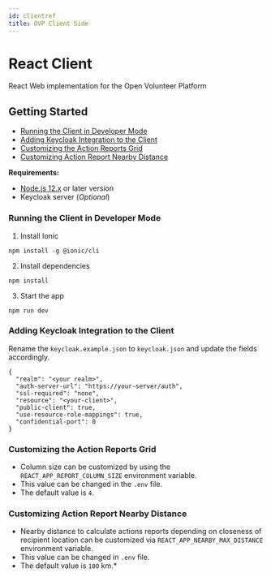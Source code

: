 ```yaml
---
id: clientref
title: OVP Client Side
---
```

# React Client

React Web implementation for the Open Volunteer Platform 

## Getting Started

* [Running the Client in Developer Mode](#Running-the-Client-in-Developer-Mode)
* [Adding Keycloak Integration to the Client](#Adding-Keycloak-Integration-to-the-Client)
* [Customizing the Action Reports Grid](#Customizing-the-Action-Reports-Grid)
* [Customizing Action Report Nearby Distance](#Customizing-Action-Report-Nearby-Distance)

**Requirements:** 

* [Node.js 12.x](https://nodejs.org/en/download/current/) or later version
* Keycloak server (_Optional_) 

### Running the Client in Developer Mode

1. Install Ionic

```shell
npm install -g @ionic/cli
```

2.  Install dependencies

```shell
npm install
```

3.  Start the app

```shell
npm run dev
```

### Adding Keycloak Integration to the Client

Rename the `keycloak.example.json` to `keycloak.json` and update the fields accordingly.


```
{
  "realm": "<your realm>",
  "auth-server-url": "https://your-server/auth",
  "ssl-required": "none",
  "resource": "<your-client>",
  "public-client": true,
  "use-resource-role-mappings": true,
  "confidential-port": 0
}
```

### Customizing the Action Reports Grid

* Column size can be customized by using  the `REACT_APP_REPORT_COLUMN_SIZE` environment variable. 
* This value can be changed in the `.env` file. 
* The default value is `4`.


### Customizing Action Report Nearby Distance

* Nearby distance to calculate actions reports depending on closeness of recipient location can be customized via `REACT_APP_NEARBY_MAX_DISTANCE` environment variable.
* This value can be changed in `.env` file. 
* The default value is `100` km.*
